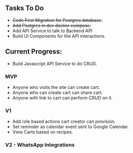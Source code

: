 ## Tasks To Do
- ~~Code First Migration for Postgres database.~~
- ~~Add Postgres in dev docker compose.~~
- Add API Service to talk to Backend API
- Build UI Components for the API interactions.

## Current Progress:
- Build Javascript API Service to do CRUD.

### MVP
- Anyone who visits the site can create cart.
- Anyone who can create cart can share cart.
- Anyone with link to cart can perform CRUD on it.

### V1
- Add role based actions cart creator can provision.
- Set reminder as calendar event sent to Google Calendar.
- View Carts based on recipes.

### V2 - WhatsApp Integrations